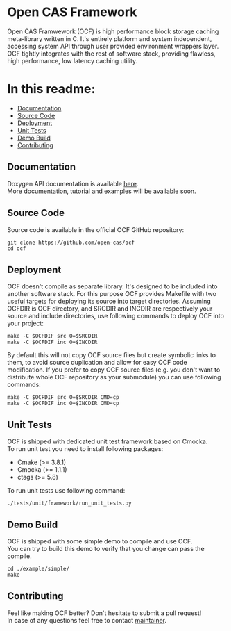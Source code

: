# Open CAS Framework

Open CAS Framwework (OCF) is high performance block storage caching meta-library
written in C. It's entirely platform and system independent, accessing system API
through user provided environment wrappers layer. OCF tightly integrates with the
rest of software stack, providing flawless, high performance, low latency caching
utility.

# In this readme:

* [Documentation](#documentation)
* [Source Code](#source)
* [Deployment](#deployment)
* [Unit Tests](#tests)
* [Demo Build](#build)
* [Contributing](#contributing)

<a id="documentation"></a>
## Documentation

Doxygen API documentation is available [here](http://open-cas.github.io/doxygen/ocf).  
More documentation, tutorial and examples will be available soon.

<a id="source"></a>
## Source Code

Source code is available in the official OCF GitHub repository:

~~~{.sh}
git clone https://github.com/open-cas/ocf
cd ocf
~~~

<a id="deployment"></a>
## Deployment

OCF doesn't compile as separate library. It's designed to be included into another
software stack. For this purpose OCF provides Makefile with two useful targets for
deploying its source into target directories. Assuming OCFDIR is OCF directory, and
SRCDIR and INCDIR are respectively your source and include directories, use following
commands to deploy OCF into your project:

~~~{.sh}
make -C $OCFDIF src O=$SRCDIR
make -C $OCFDIF inc O=$INCDIR
~~~

By default this will not copy OCF source files but create symbolic links to them,
to avoid source duplication and allow for easy OCF code modification. If you prefer
to copy OCF source files (e.g. you don't want to distribute whole OCF repository
as your submodule) you can use following commands:

~~~{.sh}
make -C $OCFDIF src O=$SRCDIR CMD=cp
make -C $OCFDIF inc O=$INCDIR CMD=cp
~~~

<a id="tests"></a>
## Unit Tests

OCF is shipped with dedicated unit test framework based on Cmocka.  
To run unit test you need to install following packages:
- Cmake (>= 3.8.1)
- Cmocka (>= 1.1.1)
- ctags (>= 5.8)

To run unit tests use following command:

~~~{.sh}
./tests/unit/framework/run_unit_tests.py
~~~

<a id="build"></a>
## Demo Build

OCF is shipped with some simple demo to compile and use OCF.  
You can try to build this demo to verify that you change can pass the compile.

~~~{.sh}
cd ./example/simple/
make
~~~

<a id="contributing"></a>
## Contributing

Feel like making OCF better? Don't hesitate to submit a pull request!  
In case of any questions feel free to contact [maintainer](mailto:robert.baldyga@intel.com).
